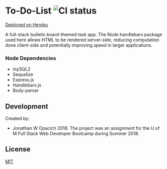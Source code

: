 # To-Do-List ![CI status](https://img.shields.io/badge/build-passing-brightgreen.svg)
[Deployed on Heroku](https://guarded-plateau-69499.herokuapp.com/)

A full-stack bulletin board-themed task app. The Node handlebars package used here allows HTML to be rendered server-side, reducing computation done client-side and potentially improving speed in larger applications.

### Node Dependencies 
* mySQL2
* Sequelize
* Express.js
* Handlebars.js
* Body-parser

## Development
Created by:
  * Jonathan W Opacich 2018.
The project was an assignment for the U of M Full Stack Web Developer Bootcamp during Summer 2018. 

## License
[MIT](https://choosealicense.com/licenses/mit/)
